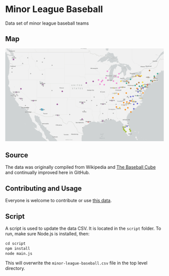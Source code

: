 # Minor League Baseball
Data set of minor league baseball teams

## Map

[![map](https://raw.githubusercontent.com/gavinr/minor-league-baseball/master/map.png)](https://arcgis.com/home/item.html?id=9ba5f21f49da4005a4acbecfd9589a1e)

## Source

The data was originally compiled from Wikipedia and [The Baseball Cube](http://www.thebaseballcube.com/minors/teams/) and continually improved here in GitHub.

## Contributing and Usage

Everyone is welcome to contribute or use [this data](https://github.com/gavinr/minor-league-baseball/blob/master/minor-league-baseball.csv).

## Script

A script is used to update the data CSV. It is located in the `script` folder. To run, make sure Node.js is installed, then:

```
cd script
npm install
node main.js
```

This will overwrite the `minor-league-baseball.csv` file in the top level directory.